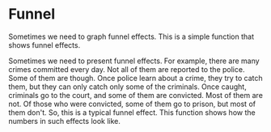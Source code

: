 # Funnel
Sometimes we need to graph funnel effects. This is a simple function that shows funnel effects.

Sometimes we need to present funnel effects. For example, there are many crimes committed every day. Not all of them are reported to the police. Some of them are though. Once police learn about a crime, they try to catch them, but they can only catch only some of the criminals. Once caught, criminals go to the court, and some of them are convicted. Most of them are not. Of those who were convicted, some of them go to prison, but most of them don't. So, this is a typical funnel effect. This function shows how the numbers in such effects look like.

